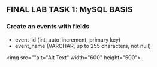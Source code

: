 ## FINAL LAB TASK 1: MySQL BASIS

### Create an events with fields

- event_id (int, auto-increment, primary key)
- event_name (VARCHAR, up to 255 characters, not null)

<img src=""alt="Alt Text" width="600" height="500">
